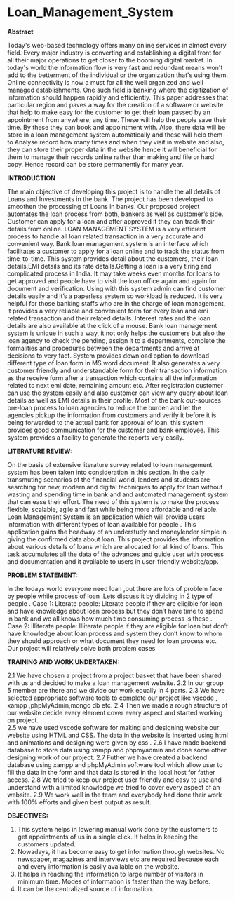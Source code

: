 # Loan_Management_System

**Abstract** 

Today's web-based technology offers many online services in almost every field. Every major industry is converting and establishing a digital front for all their major operations to get closer to the booming digital market. In today's world the information flow is very fast and redundant means won't add to the betterment of the individual or the organization that's using them. Online connectivity is now a must for all the well organized and well managed establishments. One such field is banking where the digitization of information should happen rapidly and efficiently. This paper addresses that particular region and paves a way for the creation of a software or website that help to make easy for the customer to get their loan passed by an appointment from anywhere, any time. These will help the people save their time. By these they can book and appointment with. Also, there data will be store in a loan management system automatically and these will help them to Analyse record how many times and when they visit in website and also, they can store their proper data in the website hence it will beneficial for them to manage their records online rather than making and file or hard copy. Hence record can be store permanently for many year. 

**INTRODUCTION** 

The main objective of developing this project is to handle the all details of Loans and Investments in the bank. The project has been developed to smoothen the processing of Loans in banks. Our proposed project automates the loan process from both, bankers as well as customer’s side. Customer can apply for a loan and after approved it they can track their details from online. LOAN MANAGEMENT SYSTEM is a very efficient process to handle all loan related transaction in a very accurate and convenient way. Bank loan management system is an interface which facilitates a customer to apply for a loan online and to track the status from time-to-time. This system provides detail about the customers, their loan details,EMI details and its rate details.Getting a loan is a very tiring and complicated process in India. It may take weeks even months for loans to get approved and people have to visit the loan office again and again for document and verification. Using with this system admin can find customer details easily and it’s a paperless system so workload is reduced. It is very helpful for those banking staffs who are in the charge of loan management, it provides a very reliable and convenient form for every loan and emi related transaction and their related details. Interest rates and the loan details are also available at the click of a mouse. Bank loan management system is unique in such a way, it not only helps the customers but also the loan agency to check the pending, assign it to a departments, complete the formalities and procedures between the departments and arrive at decisions to very fact. System provides download option to download different type of loan form in MS word document. It also generates a very customer friendly and understandable form for their transaction information as the receive form after a transaction which contains all the information related to next emi date, remaining amount etc. After registration customer can use the system easily and also customer can view any query about loan details as well as EMI details in their profile. Most of the bank out-sources pre-loan process to loan agencies to reduce the burden and let the agencies pickup the information from customers and verify it before it is being forwarded to the actual bank for approval of loan. this system provides good communication for the customer and bank employee. This system provides a facility to generate the reports very easily.

**LITERATURE REVIEW:**

On the basis of extensive literature survey related to loan management system has been taken into consideration in this section.  In the daily transmuting scenarios of the financial world, lenders and students are searching for new, modern and digital techniques to apply for loan without wasting and spending time in bank and  and automated management system that can ease their effort. The need of this system is to make the process flexible, scalable, agile and fast while being more affordable and reliable.  Loan Management System is an application which will provide users information with different types of loan available for people . This application gains the headway of an understudy and moneylender simple in giving the confirmed data about loan. This project provides the information about various details of loans which are allocated for all kind of loans. This task accumulates all the data of the advances and guide user with process and documentation and it available to users in user-friendly website/app.

**PROBLEM STATEMENT:**

In the todays world everyone need loan ,but there are lots of problem face by people while process of loan .Lets discuss it by dividing in 2 type of people . 
Case 1: Literate people:
Literate people if they are eligible for loan and have knowledge about loan process but they don’t have time to spend in bank and we all knows how much time consuming process is these . 
Case 2: Illiterate people:
Illiterate people if they are eligible for loan but don’t have knowledge about loan process and system they don’t know to whom they should approach or what document they need for loan process etc. 
Our project will relatively solve both problem cases

**TRAINING AND WORK UNDERTAKEN:** 

2.1 We have chosen a project from a project basket that have been shared with us and decided to make a loan management website. 
2.2 In our group 5 member are there and we divide our work equally in 4 parts. 
2.3 We have selected appropriate software tools to complete our project like vscode , xampp ,phpMyAdmin,mongo db etc. 
2.4  Then we made a rough structure of our website decide every element cover every aspect and started working on project.  
2.5 we have used vscode software for making and designing website our website using HTML and CSS. The data in the website is inserted using html and animations and designing were given by css . 
2.6 I have made backend database to store data using xampp and phpmyadmin and done some other designing work of our project. 
2.7 Futher we have created a backend database using xampp and phpMyAdmin software tool which allow user to fill the data in  the form and that data is stored in the local host for father access. 
2.8 We tried to keep our project user friendly and easy to use and understand with a limited knowledge we tried to cover every  aspect of an website. 
2.9 We work well in the team and everybody had done their work with 100% efforts and given best output as result.  

**OBJECTIVES:** 
 
1.	This system helps in lowering manual work done by the customers to get appointments of us in a single click. It helps in keeping the customers updated. 
2.	Nowadays, it has become easy to get information through websites. No newspaper, magazines and interviews etc are required because each and every information is easily available on the website. 
3.	It helps in reaching the information to large number of visitors in minimum time. Modes of information is faster than the way before. 
4.	It can be the centralized source of information. 
